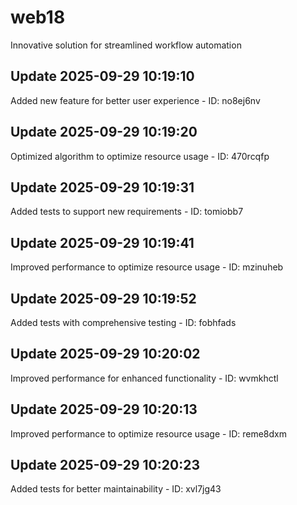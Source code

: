 # web18
Innovative solution for streamlined workflow automation

## Update 2025-09-29 10:19:10
Added new feature for better user experience - ID: no8ej6nv


## Update 2025-09-29 10:19:20
Optimized algorithm to optimize resource usage - ID: 470rcqfp


## Update 2025-09-29 10:19:31
Added tests to support new requirements - ID: tomiobb7


## Update 2025-09-29 10:19:41
Improved performance to optimize resource usage - ID: mzinuheb


## Update 2025-09-29 10:19:52
Added tests with comprehensive testing - ID: fobhfads


## Update 2025-09-29 10:20:02
Improved performance for enhanced functionality - ID: wvmkhctl


## Update 2025-09-29 10:20:13
Improved performance to optimize resource usage - ID: reme8dxm


## Update 2025-09-29 10:20:23
Added tests for better maintainability - ID: xvl7jg43

